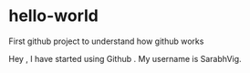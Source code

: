 # hello-world
First github project to understand how github works

Hey , I have started using Github . 
My username is SarabhVig.
